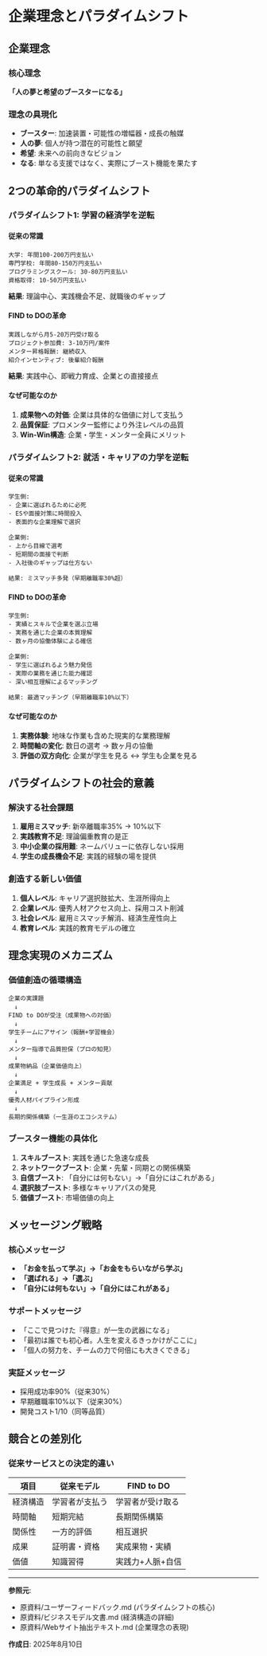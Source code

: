# 企業理念とパラダイムシフト

## 企業理念

### 核心理念
**「人の夢と希望のブースターになる」**

### 理念の具現化
- **ブースター**: 加速装置・可能性の増幅器・成長の触媒
- **人の夢**: 個人が持つ潜在的可能性と願望
- **希望**: 未来への前向きなビジョン
- **なる**: 単なる支援ではなく、実際にブースト機能を果たす

## 2つの革命的パラダイムシフト

### パラダイムシフト1: 学習の経済学を逆転

#### 従来の常識
```
大学: 年間100-200万円支払い
専門学校: 年間80-150万円支払い
プログラミングスクール: 30-80万円支払い
資格取得: 10-50万円支払い
```
**結果**: 理論中心、実践機会不足、就職後のギャップ

#### FIND to DOの革命
```
実践しながら月5-20万円受け取る
プロジェクト参加費: 3-10万円/案件
メンター昇格報酬: 継続収入
紹介インセンティブ: 後輩紹介報酬
```
**結果**: 実践中心、即戦力育成、企業との直接接点

#### なぜ可能なのか
1. **成果物への対価**: 企業は具体的な価値に対して支払う
2. **品質保証**: プロメンター監修により外注レベルの品質
3. **Win-Win構造**: 企業・学生・メンター全員にメリット

### パラダイムシフト2: 就活・キャリアの力学を逆転

#### 従来の常識
```
学生側: 
- 企業に選ばれるために必死
- ESや面接対策に時間投入
- 表面的な企業理解で選択

企業側:
- 上から目線で選考
- 短期間の面接で判断
- 入社後のギャップは仕方ない

結果: ミスマッチ多発（早期離職率30%超）
```

#### FIND to DOの革命
```
学生側:
- 実績とスキルで企業を選ぶ立場
- 実務を通じた企業の本質理解
- 数ヶ月の協働体験による確信

企業側:
- 学生に選ばれるよう魅力発信
- 実際の業務を通じた能力確認
- 深い相互理解によるマッチング

結果: 最適マッチング（早期離職率10%以下）
```

#### なぜ可能なのか
1. **実務体験**: 地味な作業も含めた現実的な業務理解
2. **時間軸の変化**: 数日の選考 → 数ヶ月の協働
3. **評価の双方向化**: 企業が学生を見る ↔ 学生も企業を見る

## パラダイムシフトの社会的意義

### 解決する社会課題
1. **雇用ミスマッチ**: 新卒離職率35% → 10%以下
2. **実践教育不足**: 理論偏重教育の是正
3. **中小企業の採用難**: ネームバリューに依存しない採用
4. **学生の成長機会不足**: 実践的経験の場を提供

### 創造する新しい価値
1. **個人レベル**: キャリア選択肢拡大、生涯所得向上
2. **企業レベル**: 優秀人材アクセス向上、採用コスト削減
3. **社会レベル**: 雇用ミスマッチ解消、経済生産性向上
4. **教育レベル**: 実践的教育モデルの確立

## 理念実現のメカニズム

### 価値創造の循環構造
```
企業の実課題
　↓
FIND to DOが受注（成果物への対価）
　↓
学生チームにアサイン（報酬+学習機会）
　↓
メンター指導で品質担保（プロの知見）
　↓
成果物納品（企業価値向上）
　↓
企業満足 + 学生成長 + メンター貢献
　↓
優秀人材パイプライン形成
　↓
長期的関係構築（一生涯のエコシステム）
```

### ブースター機能の具体化
1. **スキルブースト**: 実践を通じた急速な成長
2. **ネットワークブースト**: 企業・先輩・同期との関係構築
3. **自信ブースト**: 「自分には何もない」→「自分にはこれがある」
4. **選択肢ブースト**: 多様なキャリアパスの発見
5. **価値ブースト**: 市場価値の向上

## メッセージング戦略

### 核心メッセージ
- **「お金を払って学ぶ」→「お金をもらいながら学ぶ」**
- **「選ばれる」→「選ぶ」**
- **「自分には何もない」→「自分にはこれがある」**

### サポートメッセージ
- 「ここで見つけた『得意』が一生の武器になる」
- 「最初は誰でも初心者。人生を変えるきっかけがここに」
- 「個人の努力を、チームの力で何倍にも大きくできる」

### 実証メッセージ
- 採用成功率90%（従来30%）
- 早期離職率10%以下（従来30%）
- 開発コスト1/10（同等品質）

## 競合との差別化

### 従来サービスとの決定的違い
| 項目 | 従来モデル | FIND to DO |
|------|------------|------------|
| 経済構造 | 学習者が支払う | 学習者が受け取る |
| 時間軸 | 短期完結 | 長期関係構築 |
| 関係性 | 一方的評価 | 相互選択 |
| 成果 | 証明書・資格 | 実成果物・実績 |
| 価値 | 知識習得 | 実践力+人脈+自信 |

---

**参照元**:
- 原資料/ユーザーフィードバック.md (パラダイムシフトの核心)
- 原資料/ビジネスモデル文書.md (経済構造の詳細)
- 原資料/Webサイト抽出テキスト.md (企業理念の表現)

**作成日**: 2025年8月10日